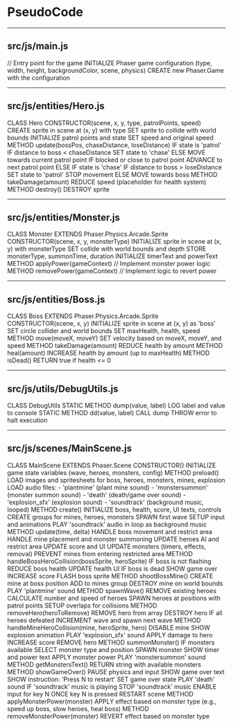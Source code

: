 # PseudoCode

---

## src/js/main.js

// Entry point for the game
INITIALIZE Phaser game configuration (type, width, height, backgroundColor, scene, physics)
CREATE new Phaser.Game with the configuration

---

## src/js/entities/Hero.js

CLASS Hero
    CONSTRUCTOR(scene, x, y, type, patrolPoints, speed)
        CREATE sprite in scene at (x, y) with type
        SET sprite to collide with world bounds
        INITIALIZE patrol points and state
        SET speed and original speed
    METHOD update(bossPos, chaseDistance, loseDistance)
        IF state is 'patrol'
            IF distance to boss < chaseDistance
                SET state to 'chase'
            ELSE
                MOVE towards current patrol point
                IF blocked or close to patrol point
                    ADVANCE to next patrol point
        ELSE IF state is 'chase'
            IF distance to boss > loseDistance
                SET state to 'patrol'
                STOP movement
            ELSE
                MOVE towards boss
    METHOD takeDamage(amount)
        REDUCE speed (placeholder for health system)
    METHOD destroy()
        DESTROY sprite

---

## src/js/entities/Monster.js

CLASS Monster EXTENDS Phaser.Physics.Arcade.Sprite
    CONSTRUCTOR(scene, x, y, monsterType)
        INITIALIZE sprite in scene at (x, y) with monsterType
        SET collide with world bounds and depth
        STORE monsterType, summonTime, duration
        INITIALIZE timerText and powerText
    METHOD applyPower(gameContext)
        // Implement monster power logic
    METHOD removePower(gameContext)
        // Implement logic to revert power

---

## src/js/entities/Boss.js

CLASS Boss EXTENDS Phaser.Physics.Arcade.Sprite
    CONSTRUCTOR(scene, x, y)
        INITIALIZE sprite in scene at (x, y) as 'boss'
        SET circle collider and world bounds
        SET maxHealth, health, speed
    METHOD move(moveX, moveY)
        SET velocity based on moveX, moveY, and speed
    METHOD takeDamage(amount)
        REDUCE health by amount
    METHOD heal(amount)
        INCREASE health by amount (up to maxHealth)
    METHOD isDead()
        RETURN true if health <= 0

---

## src/js/utils/DebugUtils.js

CLASS DebugUtils
    STATIC METHOD dump(value, label)
        LOG label and value to console
    STATIC METHOD dd(value, label)
        CALL dump
        THROW error to halt execution

---

## src/js/scenes/MainScene.js

CLASS MainScene EXTENDS Phaser.Scene
    CONSTRUCTOR()
        INITIALIZE game state variables (wave, heroes, monsters, config)
    METHOD preload()
        LOAD images and spritesheets for boss, heroes, monsters, mines, explosion
        LOAD audio files:
            - 'plantmine' (plant mine sound)
            - 'monstersummon' (monster summon sound)
            - 'death' (death/game over sound)
            - 'explosion_sfx' (explosion sound)
            - 'soundtrack' (background music, looped)
    METHOD create()
        INITIALIZE boss, health, score, UI texts, controls
        CREATE groups for mines, heroes, monsters
        SPAWN first wave
        SETUP input and animations
        PLAY 'soundtrack' audio in loop as background music
    METHOD update(time, delta)
        HANDLE boss movement and restrict area
        HANDLE mine placement and monster summoning
        UPDATE heroes AI and restrict area
        UPDATE score and UI
        UPDATE monsters (timers, effects, removal)
        PREVENT mines from entering restricted area
    METHOD handleBossHeroCollision(bossSprite, heroSprite)
        IF boss is not flashing
            REDUCE boss health
            UPDATE health UI
            IF boss is dead
                SHOW game over
            INCREASE score
            FLASH boss sprite
    METHOD shootBossMine()
        CREATE mine at boss position
        ADD to mines group
        DESTROY mine on world bounds
        PLAY 'plantmine' sound
    METHOD spawnWave()
        REMOVE existing heroes
        CALCULATE number and speed of heroes
        SPAWN heroes at positions with patrol points
        SETUP overlaps for collisions
    METHOD removeHero(heroToRemove)
        REMOVE hero from array
        DESTROY hero
        IF all heroes defeated
            INCREMENT wave and spawn next wave
    METHOD handleMineHeroCollision(mine, heroSprite, hero)
        DISABLE mine
        SHOW explosion animation
        PLAY 'explosion_sfx' sound
        APPLY damage to hero
        INCREASE score
        REMOVE hero
    METHOD summonMonster()
        IF monsters available
            SELECT monster type and position
            SPAWN monster
            SHOW timer and power text
            APPLY monster power
            PLAY 'monstersummon' sound
    METHOD getMonstersText()
        RETURN string with available monsters
    METHOD showGameOver()
        PAUSE physics and input
        SHOW game over text
        SHOW instruction: 'Press N to restart'
        SET game over state
        PLAY 'death' sound
        IF 'soundtrack' music is playing
            STOP 'soundtrack' music
        ENABLE input for key N
        ONCE key N is pressed
            RESTART scene
    METHOD applyMonsterPower(monster)
        APPLY effect based on monster type (e.g., speed up boss, slow heroes, heal boss)
    METHOD removeMonsterPower(monster)
        REVERT effect based on monster type